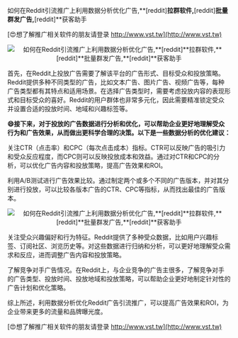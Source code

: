 如何在Reddit引流推广上利用数据分析优化广告,**[reddit]**拉群软件,**[reddit]**批量群发广告,**[reddit]**获客助手

[😍想了解推广相关软件的朋友请登录 http://www.vst.tw](http://www.vst.tw)

 <center><img src="https://vst.tw/MP4/tuiguang/png/8.png" alt="如何在Reddit引流推广上利用数据分析优化广告,**[reddit]**拉群软件,**[reddit]**批量群发广告,**[reddit]**获客助手"></center>

首先，在Reddit上投放广告需要了解该平台的广告形式、目标受众和投放策略。Reddit提供多种不同类型的广告，比如文本广告、图片广告、视频广告等，每种广告类型都有其特点和适用场景。在选择广告类型时，需要考虑投放内容的表现形式和目标受众的喜好。Reddit的用户群体也非常多元化，因此需要精准锁定受众并设置合适的投放时间、地域和兴趣标签等。

**😄接下来，对于投放的广告数据进行分析和优化，可以帮助企业更好地理解受众行为和广告效果，从而做出更科学合理的决策。以下是一些数据分析的优化建议：**

关注CTR（点击率）和CPC（每次点击成本）指标。CTR可以反映广告的吸引力和受众反应程度，而CPC则可以反映投放成本和效益。通过对CTR和CPC的分析，可以优化广告内容和投放策略，提高广告效果和ROI。

利用A/B测试进行广告效果比较。通过制定两个或多个不同的广告版本，并对其分别进行投放，可以比较各版本广告的CTR、CPC等指标，从而找出最佳的广告版本。

 <center><img src="https://vst.tw/MP4/tuiguang/png/1.png" alt="如何在Reddit引流推广上利用数据分析优化广告,**[reddit]**拉群软件,**[reddit]**批量群发广告,**[reddit]**获客助手"></center>

关注受众兴趣偏好和行为特征。Reddit提供了多种受众数据，比如用户兴趣标签、订阅社区、浏览历史等。对这些数据进行归纳和分析，可以更好地理解受众需求和反应，进而调整广告内容和投放策略。

了解竞争对手广告情况。在Reddit上，与企业竞争的广告主很多，了解竞争对手的广告类型、投放时间、投放地域和投放策略，可以帮助企业更好地制定针对性的广告计划和优化策略。

综上所述，利用数据分析优化Reddit广告引流推广，可以提高广告效果和ROI，为企业带来更多的流量和品牌曝光度。

[😍想了解推广相关软件的朋友请登录 http://www.vst.tw](http://www.vst.tw)



